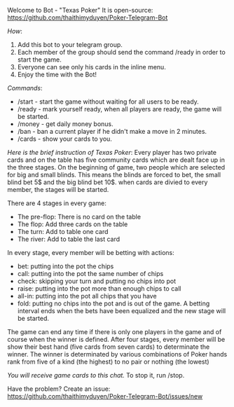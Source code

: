 Welcome to Bot - "Texas Poker"
It is open-source: https://github.com/thaithimyduyen/Poker-Telegram-Bot

*How*:
1. Add this bot to your telegram group.
2. Each member of the group should send the command /ready in order to start the game.
3. Everyone can see only his cards in the inline menu.
4. Enjoy the time with the Bot!

*Commands*:
- /start - start the game without waiting for all users to be ready.
- /ready - mark yourself ready, when all players are ready, the game will be started.
- /money - get daily money bonus.
- /ban   - ban a current player if he didn't make a move in 2 minutes.
- /cards - show your cards to you.

*Here is the brief instruction of Texas Poker*:
Every player has two private cards and on the table has five community cards which are dealt face up in the three stages.
On the beginning of game, two people which are selected for big and small blinds. This means the blinds are forced to bet, the small blind bet 5$ and the big blind bet 10$.
when cards are divied to every member, the stages will be started.

There are 4 stages in every game:
- The pre-flop: There is no card on the table
- The flop: Add three cards on the table
- The turn: Add to table one card 
- The river: Add to table the last card

In every stage, every member will be betting with actions:
- bet: putting into the pot the chips
- call: putting into the pot the same number of chips
- check: skipping your turn and putting no chips into pot
- raise: putting into the pot more than enough chips to call 
- all-in: putting into the pot all chips that you have
- fold: putting no chips into the pot and is out of the game.
A betting interval ends when the bets have been equalized and the new stage will be started.

The game can end any time if there is only one players in the game and of course when the winner is defined.
After four stages, every member will be show their best hand (five cards from seven cards) to determinate the winner.
The winner is determinated by various combinations of Poker hands rank from five of a kind (the highest) to no pair or nothing (the lowest) 

*You will receive game cards to this chat.*
To stop it, run /stop.

Have the problem? Create an issue: https://github.com/thaithimyduyen/Poker-Telegram-Bot/issues/new
